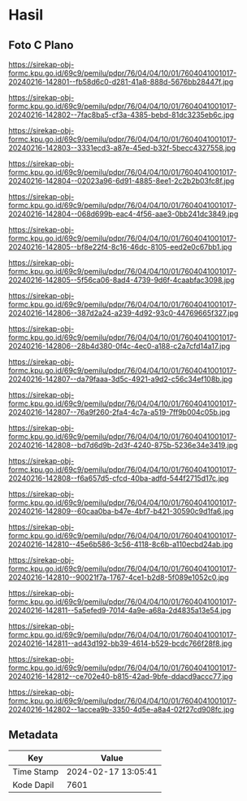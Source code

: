 # Hasil

## Foto C Plano

https://sirekap-obj-formc.kpu.go.id/69c9/pemilu/pdpr/76/04/04/10/01/7604041001017-20240216-142801--fb58d6c0-d281-41a8-888d-5676bb28447f.jpg

https://sirekap-obj-formc.kpu.go.id/69c9/pemilu/pdpr/76/04/04/10/01/7604041001017-20240216-142802--7fac8ba5-cf3a-4385-bebd-81dc3235eb6c.jpg

https://sirekap-obj-formc.kpu.go.id/69c9/pemilu/pdpr/76/04/04/10/01/7604041001017-20240216-142803--3331ecd3-a87e-45ed-b32f-5becc4327558.jpg

https://sirekap-obj-formc.kpu.go.id/69c9/pemilu/pdpr/76/04/04/10/01/7604041001017-20240216-142804--02023a96-6d91-4885-8ee1-2c2b2b03fc8f.jpg

https://sirekap-obj-formc.kpu.go.id/69c9/pemilu/pdpr/76/04/04/10/01/7604041001017-20240216-142804--068d699b-eac4-4f56-aae3-0bb241dc3849.jpg

https://sirekap-obj-formc.kpu.go.id/69c9/pemilu/pdpr/76/04/04/10/01/7604041001017-20240216-142805--bf8e22f4-8c16-46dc-8105-eed2e0c67bb1.jpg

https://sirekap-obj-formc.kpu.go.id/69c9/pemilu/pdpr/76/04/04/10/01/7604041001017-20240216-142805--5f56ca06-8ad4-4739-9d6f-4caabfac3098.jpg

https://sirekap-obj-formc.kpu.go.id/69c9/pemilu/pdpr/76/04/04/10/01/7604041001017-20240216-142806--387d2a24-a239-4d92-93c0-44769665f327.jpg

https://sirekap-obj-formc.kpu.go.id/69c9/pemilu/pdpr/76/04/04/10/01/7604041001017-20240216-142806--28b4d380-0f4c-4ec0-a188-c2a7cfd14a17.jpg

https://sirekap-obj-formc.kpu.go.id/69c9/pemilu/pdpr/76/04/04/10/01/7604041001017-20240216-142807--da79faaa-3d5c-4921-a9d2-c56c34ef108b.jpg

https://sirekap-obj-formc.kpu.go.id/69c9/pemilu/pdpr/76/04/04/10/01/7604041001017-20240216-142807--76a9f260-2fa4-4c7a-a519-7ff9b004c05b.jpg

https://sirekap-obj-formc.kpu.go.id/69c9/pemilu/pdpr/76/04/04/10/01/7604041001017-20240216-142808--bd7d6d9b-2d3f-4240-875b-5236e34e3419.jpg

https://sirekap-obj-formc.kpu.go.id/69c9/pemilu/pdpr/76/04/04/10/01/7604041001017-20240216-142808--f6a657d5-cfcd-40ba-adfd-544f2715d17c.jpg

https://sirekap-obj-formc.kpu.go.id/69c9/pemilu/pdpr/76/04/04/10/01/7604041001017-20240216-142809--60caa0ba-b47e-4bf7-b421-30590c9d1fa6.jpg

https://sirekap-obj-formc.kpu.go.id/69c9/pemilu/pdpr/76/04/04/10/01/7604041001017-20240216-142810--45e6b586-3c56-4118-8c6b-a110ecbd24ab.jpg

https://sirekap-obj-formc.kpu.go.id/69c9/pemilu/pdpr/76/04/04/10/01/7604041001017-20240216-142810--90021f7a-1767-4ce1-b2d8-5f089e1052c0.jpg

https://sirekap-obj-formc.kpu.go.id/69c9/pemilu/pdpr/76/04/04/10/01/7604041001017-20240216-142811--5a5efed9-7014-4a9e-a68a-2d4835a13e54.jpg

https://sirekap-obj-formc.kpu.go.id/69c9/pemilu/pdpr/76/04/04/10/01/7604041001017-20240216-142811--ad43d192-bb39-4614-b529-bcdc766f28f8.jpg

https://sirekap-obj-formc.kpu.go.id/69c9/pemilu/pdpr/76/04/04/10/01/7604041001017-20240216-142812--ce702e40-b815-42ad-9bfe-ddacd9accc77.jpg

https://sirekap-obj-formc.kpu.go.id/69c9/pemilu/pdpr/76/04/04/10/01/7604041001017-20240216-142802--1accea9b-3350-4d5e-a8a4-02f27cd908fc.jpg


## Metadata

| Key        | Value               |
| ---------- | ------------------- |
| Time Stamp | 2024-02-17 13:05:41 |
| Kode Dapil | 7601                |




